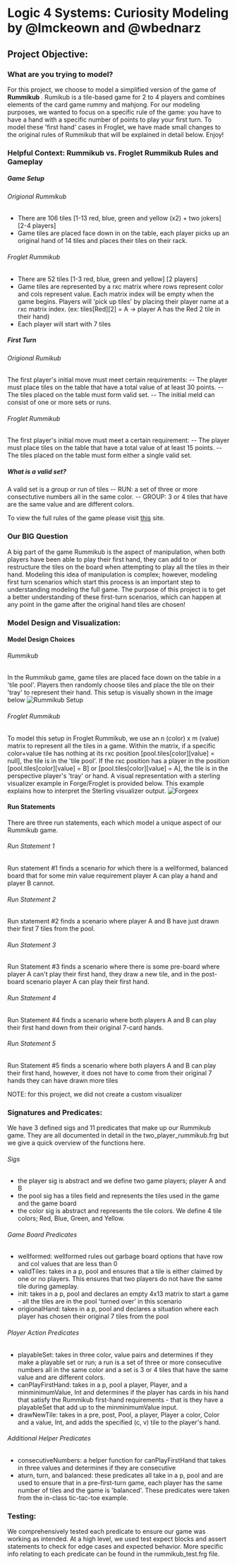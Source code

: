# Logic 4 Systems: Curiosity Modeling by @lmckeown and @wbednarz #
<ln/>

## Project Objective: 
### What are you trying to model? 

For this project, we choose to model a simplified version of the game of <b> Rummikub </b>. Rumikub is a tile-based game 
for 2 to 4 players and combines elements of the card game rummy and mahjong. For our modeling purposes, we wanted to focus on a 
specific rule of the game: you have to have a hand with a specific number of points to play your first turn. To model 
these 'first hand' cases in Froglet, we have made small changes to the original rules of Rummikub that will be explained in detail below. Enjoy!

### Helpful Context: Rummikub vs. Froglet Rummikub Rules and Gameplay

##### Game Setup
###### Origional Rummikub
- There are 106 tiles [1-13 red, blue, green and yellow (x2) + two jokers] [2-4 players]
- Game tiles are placed face down in on the table, each player picks up an original hand of 14 tiles and places their tiles on their rack.

###### Froglet Rummikub
- There are 52 tiles [1-3 red, blue, green and yellow] [2 players]
- Game tiles are represented by a rxc matrix where rows represent color and cols represent value. Each matrix index will be empty when the game begins.
  Players will 'pick up tiles' by placing their player name at a rxc matrix index. (ex: tiles[Red][2] = A -> player A has the Red 2 tile in their hand)
- Each player will start with 7 tiles

##### First Turn 
###### Origional Rumikub
The first player's initial move must meet certain requirements:
-- The player must place tiles on the table that have a total value of at least 30 points.
-- The tiles placed on the table must form valid set.
-- The initial meld can consist of one or more sets or runs.

###### Froglet Rummikub
The first player's initial move must meet a certain requirement:
-- The player must place tiles on the table that have a total value of at least 15 points.
-- The tiles placed on the table must form either a single valid set. 

##### What is a valid set?
A valid set is a group or run of tiles
-- RUN: a set of three or more consectutive numbers all in the same color.
-- GROUP: 3 or 4 tiles that have are the same value and are different colors.

To view the full rules of the game please visit [this](https://rummikub.com/wp-content/uploads/2019/12/2600-English-1.pdf) site. 

### Our BIG Question
A big part of the game Rummikub is the aspect of manipulation, when both players have been able to play their first hand, they can add to or restructure 
the tiles on the board when attempting to play all the tiles in their hand. Modeling this idea of manipulation is complex; however, modeling first turn scenarios
which start this process is an important step to understanding modeling the full game. The purpose of this project is to get a better understanding of these first-turn 
scenarios, which can happen at any point in the game after the original hand tiles are chosen!  

<ln/>

### Model Design and Visualization: 
#### Model Design Choices

###### Rummikub
In the Rummikub game, game tiles are placed face down on the table in a 'tile pool'. Players then randomly choose tiles and place the tile on their 'tray' to represent their hand. This setup is visually shown in the image below
![Rummikub Setup](rumikub_setup.jpeg)

###### Froglet Rummikub
To model this setup in Froglet Rummikub, we use an n (color) x m (value) matrix to represent all the tiles in a game. Within the matrix, if a specific color+value tile has nothing at its rxc position [pool.tiles[color][value] = null], the tile is in the 'tile pool'. If the rxc position has a player in the position [pool.tiles[color][value] = B] or [pool.tiles[color][value] = A], the tile is in the perspective player's 'tray' or hand. A visual representation with a sterling visualizer example in Forge/Froglet is provided below. This example explains how to interpret the Sterling visualizer output. 
![Forgeex](forge_ex.jpg)

#### Run Statements 
There are three run statements, each which model a unique aspect of our Rummikub game. 

###### Run Statement 1
Run statement #1 finds a scenario for which there is a wellformed, balanced board that for some min value requirement player A can play a hand and player B cannot. 

###### Run Statement 2
Run statement #2 finds a scenario where player A and B have just drawn their first 7 tiles from the pool. 

###### Run Statement 3
Run Statement #3 finds a scenario where there is some pre-board where player A can't play their first hand, they draw a new tile, 
and in the post-board scenario player A can play their first hand.

###### Run Statement 4 
Run Statement #4 finds a scenario where both players A and B can play their first hand down from their original 7-card hands. 

###### Run Statement 5 
Run Statement #5 finds a scenario where both players A and B can play their first hand, however, it does not have to come from their original 7 hands they can have drawn more tiles

NOTE: for this project, we did not create a custom visualizer

### Signatures and Predicates: 
We have 3 defined sigs and 11 predicates that make up our Rummikub game. They are all documented in detail in the two_player_rummikub.frg but we give a quick overview of the functions here. 

###### Sigs
- the player sig is abstract and we define two game players; player A and B
- the pool sig has a tiles field and represents the tiles used in the game and the game board 
- the color sig is abstract and represents the tile colors. We define 4 tile colors; Red, Blue, Green, and Yellow.

###### Game Board Predicates 
- wellformed: wellformed rules out garbage board options that have row and col values that are less than 0
- validTiles: takes in a p, pool and ensures that a tile is either claimed by one or no players. This ensures that two players do not have the same tile during gameplay.
- init: takes in a p, pool and declares an empty 4x13 matrix to start a game - all the tiles are in the pool 'turned over' in this scenario
- origionalHand: takes in a p, pool and declares a situation where each player has chosen their original 7 tiles from the pool

###### Player Action Predicates 
- playableSet: takes in three color, value pairs and determines if they make a playable set or run; a run is a set of three or more consecutive numbers all in the same color and a set is 3 or 4 tiles that have the same value and are different colors.
- canPlayFirstHand: takes in a p, pool a player, Player, and a minminimumValue, Int and determines if the player has cards in his hand that satisfy the Rummikub first-hand requirements - that is they have a playableSet that add up to the minminimumValue input. 
- drawNewTile: takes in a pre, post, Pool, a player, Player a color, Color and a value, Int, and adds the specified (c, v) tile to the player's hand.  

###### Additional Helper Predicates 
- consecutiveNumbers: a helper function for canPlayFirstHand that takes in three values and determines if they are consecutive
- aturn, turn, and balanced: these predicates all take in a p, pool and are used to ensure that in a pre-first-turn game, each player has the same number of tiles and the game is 'balanced'. These predicates were taken from the in-class tic-tac-toe example.

### Testing:  
We comprehensively tested each predicate to ensure our game was working as intended. At a high level, we used test expect blocks and assert statements to check for edge cases and expected behavior. More specific info relating to each predicate can be found in the rummikub_test.frg file. 
